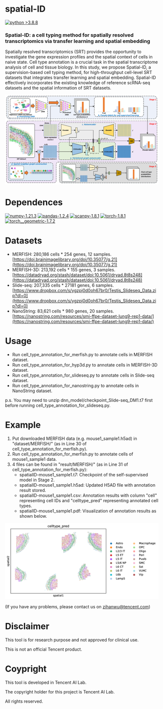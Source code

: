 # spatial-ID

[![python >3.8.8](https://img.shields.io/badge/python-3.8.8-brightgreen)](https://www.python.org/) 

### Spatial-ID: a cell typing method for spatially resolved transcriptomics via transfer learning and spatial embedding
Spatially resolved transcriptomics (SRT) provides the opportunity to investigate the gene expression profiles and the spatial context of cells in naive state. Cell type annotation is a crucial task in the spatial transcriptome analysis of cell and tissue biology. In this study, we propose Spatial-ID, a supervision-based cell typing method, for high-throughput cell-level SRT datasets that integrates transfer learning and spatial embedding. Spatial-ID effectively incorporates the existing knowledge of reference scRNA-seq datasets and the spatial information of SRT datasets. 

<img src="spatialID_overview.png" width="800">

# Dependences

[![numpy-1.21.3](https://img.shields.io/badge/numpy-1.21.3-red)](https://github.com/numpy/numpy)
[![pandas-1.2.4](https://img.shields.io/badge/pandas-1.2.4-lightgrey)](https://github.com/pandas-dev/pandas)
[![scanpy-1.8.1](https://img.shields.io/badge/scanpy-1.8.1-blue)](https://github.com/theislab/scanpy)
[![torch-1.8.1](https://img.shields.io/badge/torch-1.8.1-orange)](https://github.com/pytorch/pytorch)
[![torch__geometric-1.7.2](https://img.shields.io/badge/torch__geometric-1.7.2-green)](https://github.com/pyg-team/pytorch_geometric/)

# Datasets

- MERFISH: 280,186 cells * 254 genes, 12 samples. [https://doi.brainimagelibrary.org/doi/10.35077/g.21](https://doi.brainimagelibrary.org/doi/10.35077/g.21)
- MERFISH-3D: 213,192 cells * 155 genes, 3 samples. [https://datadryad.org/stash/dataset/doi:10.5061/dryad.8t8s248](https://datadryad.org/stash/dataset/doi:10.5061/dryad.8t8s248)
- Slide-seq: 207,335 cells * 27181 genes, 6 samples. [https://www.dropbox.com/s/ygzpj0d0oh67br0/Testis_Slideseq_Data.zip?dl=0](https://www.dropbox.com/s/ygzpj0d0oh67br0/Testis_Slideseq_Data.zip?dl=0)
- NanoString: 83,621 cells * 980 genes, 20 samples. [https://nanostring.com/resources/smi-ffpe-dataset-lung9-rep1-data/](https://nanostring.com/resources/smi-ffpe-dataset-lung9-rep1-data/)

# Usage

- Run cell\_type\_annotation\_for\_merfish.py to annotate cells in MERFISH dataset.
- Run cell\_type\_annotation\_for\_hyp3d.py to annotate cells in MERFISH-3D dataset.
- Run cell\_type\_annotation\_for\_slideseq.py to annotate cells in Slide-seq dataset.
- Run cell\_type\_annotation\_for\_nanostring.py to annotate cells in NanoString dataset.

p.s. You may need to unzip dnn\_model/checkpoint\_Slide-seq\_DM1.t7 first before running cell\_type\_annotation\_for\_slideseq.py.

# Example

1. Put downloaded MERFISH data (e.g. mouse1_sample1.h5ad) in "dataset/MERFISH/" (as in Line 30 of cell\_type\_annotation\_for\_merfish.py).
2. Run cell\_type\_annotation\_for\_merfish.py to annotate cells of mouse1_sample1 data.
3. 4 files can be found in "result/MERFISH/" (as in Line 31 of cell\_type\_annotation\_for\_merfish.py):
	- spatialID-mouse1\_sample1.t7: Checkpoint of the self-supervised model in Stage 2.
	- spatialID-mouse1\_sample1.h5ad: Updated H5AD file with annotation result stored.
	- spatialID-mouse1\_sample1.csv: Annotation results with column "cell" representing cell IDs and "celltype_pred" representing annotated cell types.
	- spatialID-mouse1\_sample1.pdf: Visualization of annotation results as shown below.

<img src="spatialID_example_m1s1.png" width="600">

(If you have any problems, please contact us on zihanwu@tencent.com)

# Disclaimer

This tool is for research purpose and not approved for clinical use.

This is not an official Tencent product.

# Coypright

This tool is developed in Tencent AI Lab.

The copyright holder for this project is Tencent AI Lab.

All rights reserved.
